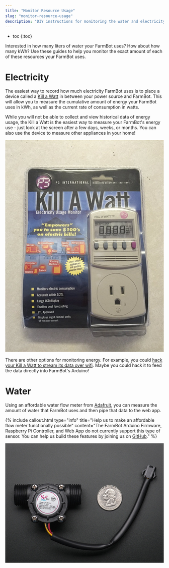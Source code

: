 ```yaml
---
title: "Monitor Resource Usage"
slug: "monitor-resource-usage"
description: "DIY instructions for monitoring the water and electricity your FarmBot uses"
---
```


* toc
{:toc}

Interested in how many liters of water your FarmBot uses? How about how many kWh? Use these guides to help you monitor the exact amount of each of these resources your FarmBot uses.

# Electricity

The easiest way to record how much electricity FarmBot uses is to place a device called a [Kill a Watt](http://www.amazon.com/P3-P4400-Electricity-Usage-Monitor/dp/B00009MDBU/ref=sr_1_1?ie=UTF8&qid=1455855137&sr=8-1&keywords=kill+a+watt+p4480) in between your power source and FarmBot. This will allow you to measure the cumulative amount of energy your FarmBot uses in kWh, as well as the current rate of consumption in watts.

While you will not be able to collect and view historical data of energy usage, the Kill a Watt is the easiest way to measure your FarmBot's energy use - just look at the screen after a few days, weeks, or months. You can also use the device to measure other appliances in your home!

![kill-a-watt](_images/kill-a-watt.jpg)

There are other options for monitoring energy. For example, you could [hack your Kill a Watt to stream its data over wifi](http://gizmosnack.blogspot.se/2014/11/power-plug-energy-meter-now-wireless.html). Maybe you could hack it to feed the data directly into FarmBot's Arduino!

# Water

Using an affordable water flow meter from [Adafruit](https://www.adafruit.com/products/828), you can measure the amount of water that FarmBot uses and then pipe that data to the web app.

{%
include callout.html
type="info"
title="Help us to make an affordable flow meter functionally possible"
content="The FarmBot Arduino Firmware, Raspberry Pi Controller, and Web App do not currently support this type of sensor. You can help us build these features by joining us on [GitHub](https://github.com/farmbot/)."
%}



![flow meter](_images/flow_meter.jpg)

